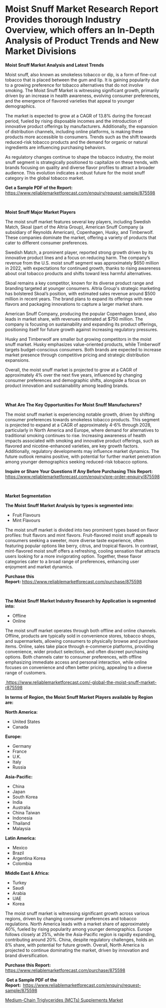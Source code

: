 <p><h1>Moist Snuff Market Research Report Provides thorough Industry Overview, which offers an In-Depth Analysis of Product Trends and New Market Divisions</h1></p><p><strong>Moist Snuff Market Analysis and Latest Trends</strong></p>
<p><p>Moist snuff, also known as smokeless tobacco or dip, is a form of fine-cut tobacco that is placed between the gum and lip. It is gaining popularity due to a growing preference for tobacco alternatives that do not involve smoking. The Moist Snuff Market is witnessing significant growth, primarily driven by an increase in health awareness, evolving consumer preferences, and the emergence of flavored varieties that appeal to younger demographics.</p><p>The market is expected to grow at a CAGR of 13.8% during the forecast period, fueled by rising disposable incomes and the introduction of innovative product offerings by manufacturers. Additionally, the expansion of distribution channels, including online platforms, is making these products more accessible to consumers. Trends such as the shift towards reduced-risk tobacco products and the demand for organic or natural ingredients are influencing purchasing behaviors. </p><p>As regulatory changes continue to shape the tobacco industry, the moist snuff segment is strategically positioned to capitalize on these trends, with brands focusing on quality and diverse flavor profiles to attract a broader audience. This evolution indicates a robust future for the moist snuff category in the global tobacco market.</p></p>
<p><strong>Get a Sample PDF of the Report:&nbsp;</strong> <a href="https://www.reliablemarketforecast.com/enquiry/request-sample/875598?utm_campaign=3182&utm_medium=2&utm_source=Github&utm_content=ia&utm_term=21032025&utm_id=moist-snuff">https://www.reliablemarketforecast.com/enquiry/request-sample/875598</a></p>
<p>&nbsp;</p>
<p><strong>Moist Snuff Major Market Players</strong></p>
<p><p>The moist snuff market features several key players, including Swedish Match, Skoal (part of the Altria Group), American Snuff Company (a subsidiary of Reynolds American), Copenhagen, Husky, and Timberwolf. These companies dominate the market, offering a variety of products that cater to different consumer preferences.</p><p>Swedish Match, a prominent player, reported strong growth driven by its innovative product lines and a focus on reducing harm. The company’s revenue from the U.S. moist snuff segment was approximately $650 million in 2022, with expectations for continued growth, thanks to rising awareness about oral tobacco products and shifts toward less harmful alternatives. </p><p>Skoal remains a key competitor, known for its diverse product range and branding targeted at younger consumers. Altria Group's strategic marketing has bolstered Skoal’s position, with estimated sales revenue around $500 million in recent years. The brand plans to expand its offerings with new flavors and packaging innovations to capture a larger market share.</p><p>American Snuff Company, producing the popular Copenhagen brand, also leads in market share, with revenues estimated at $750 million. The company is focusing on sustainability and expanding its product offerings, positioning itself for future growth against increasing regulatory pressures.</p><p>Husky and Timberwolf are smaller but growing competitors in the moist snuff market. Husky emphasizes value-oriented products, while Timberwolf targets budget-conscious consumers. Both brands are expected to increase market presence through competitive pricing and strategic distribution expansions.</p><p>Overall, the moist snuff market is projected to grow at a CAGR of approximately 4% over the next five years, influenced by changing consumer preferences and demographic shifts, alongside a focus on product innovation and sustainability among leading brands.</p></p>
<p>&nbsp;</p>
<p><strong>What Are The Key Opportunities For Moist Snuff Manufacturers?</strong></p>
<p><p>The moist snuff market is experiencing notable growth, driven by shifting consumer preferences towards smokeless tobacco products. This segment is projected to expand at a CAGR of approximately 4-6% through 2028, particularly in North America and Europe, where demand for alternatives to traditional smoking continues to rise. Increasing awareness of health impacts associated with smoking and innovative product offerings, such as flavored and nicotine-enhanced varieties, are key growth factors. Additionally, regulatory developments may influence market dynamics. The future outlook remains positive, with potential for further market penetration among younger demographics seeking reduced-risk tobacco options.</p></p>
<p><strong>Inquire or Share Your Questions If Any Before Purchasing This Report:</strong> <a href="https://www.reliablemarketforecast.com/enquiry/pre-order-enquiry/875598?utm_campaign=3182&utm_medium=2&utm_source=Github&utm_content=ia&utm_term=21032025&utm_id=moist-snuff">https://www.reliablemarketforecast.com/enquiry/pre-order-enquiry/875598</a></p>
<p>&nbsp;</p>
<p><strong>Market Segmentation</strong></p>
<p><strong>The Moist Snuff Market Analysis by types is segmented into:</strong></p>
<p><ul><li>Fruit Flavours</li><li>Mint Flavours</li></ul></p>
<p><p>The moist snuff market is divided into two prominent types based on flavor profiles: fruit flavors and mint flavors. Fruit-flavored moist snuff appeals to consumers seeking a sweeter, more diverse taste experience, often featuring popular options like berry, citrus, and tropical flavors. In contrast, mint-flavored moist snuff offers a refreshing, cooling sensation that attracts users looking for a more invigorating option. Together, these flavor categories cater to a broad range of preferences, enhancing user enjoyment and market dynamics.</p></p>
<p><strong>Purchase this Report:&nbsp;</strong><a href="https://www.reliablemarketforecast.com/purchase/875598?utm_campaign=3182&utm_medium=2&utm_source=Github&utm_content=ia&utm_term=21032025&utm_id=moist-snuff">https://www.reliablemarketforecast.com/purchase/875598</a></p>
<p>&nbsp;</p>
<p><strong>The Moist Snuff Market Industry Research by Application is segmented into:</strong></p>
<p><ul><li>Offline</li><li>Online</li></ul></p>
<p><p>The moist snuff market operates through both offline and online channels. Offline, products are typically sold in convenience stores, tobacco shops, and supermarkets, allowing consumers to physically browse and purchase items. Online, sales take place through e-commerce platforms, providing convenience, wider product selections, and often discreet purchasing options. Both channels cater to consumer preferences, with offline emphasizing immediate access and personal interaction, while online focuses on convenience and often better pricing, appealing to a diverse range of customers.</p></p>
<p><a href="https://www.reliablemarketforecast.com/-global-the-moist-snuff-market-r875598?utm_campaign=3182&utm_medium=2&utm_source=Github&utm_content=ia&utm_term=21032025&utm_id=moist-snuff">&nbsp;https://www.reliablemarketforecast.com/-global-the-moist-snuff-market-r875598</a></p>
<p><strong>In terms of Region, the Moist Snuff Market Players available by Region are:</strong></p>
<p>
    <p> <strong> North America: </strong>
        <ul>
            <li>United States</li>
            <li>Canada</li>
        </ul>
        </p> 
    <p> <strong> Europe: </strong>
        <ul>
            <li>Germany</li>
            <li>France</li>
            <li>U.K.</li>
            <li>Italy</li>
            <li>Russia</li>
        </ul>
        </p> 
    <p> <strong> Asia-Pacific: </strong>
        <ul>
            <li>China</li>
            <li>Japan</li>
            <li>South Korea</li>
            <li>India</li>
            <li>Australia</li>
            <li>China Taiwan</li>
            <li>Indonesia</li>
            <li>Thailand</li>
            <li>Malaysia</li>
        </ul>
        </p> 
    <p> <strong> Latin America: </strong>
        <ul>
            <li>Mexico</li>
            <li>Brazil</li>
            <li>Argentina Korea</li>
            <li>Colombia</li>
        </ul>
        </p> 
    <p> <strong> Middle East & Africa: </strong>
        <ul>
            <li>Turkey</li>
            <li>Saudi</li>
            <li>Arabia</li>
            <li>UAE</li>
            <li>Korea</li>
        </ul>
    </p>
    </p>
<p><p>The moist snuff market is witnessing significant growth across various regions, driven by changing consumer preferences and tobacco regulations. North America leads with a market share of approximately 40%, fueled by rising popularity among younger demographics. Europe follows closely at 25%, while the Asia-Pacific region is rapidly expanding, contributing around 20%. China, despite regulatory challenges, holds an 8% share, with potential for future growth. Overall, North America is projected to continue dominating the market, driven by innovation and brand diversification.</p></p>
<p><strong>Purchase this Report: </strong><a href="https://www.reliablemarketforecast.com/purchase/875598?utm_campaign=3182&utm_medium=2&utm_source=Github&utm_content=ia&utm_term=21032025&utm_id=moist-snuff">https://www.reliablemarketforecast.com/purchase/875598</a></p>
<p>&nbsp;<strong>Get a Sample PDF of the Report:&nbsp;&nbsp;</strong><a href="https://www.reliablemarketforecast.com/enquiry/request-sample/875598?utm_campaign=3182&utm_medium=2&utm_source=Github&utm_content=ia&utm_term=21032025&utm_id=moist-snuff">https://www.reliablemarketforecast.com/enquiry/request-sample/875598</a></p>
<p><strong></strong></p>
<p><p><a href="https://github.com/donkalucine10/Market-Research-Report-List-1/blob/main/medium-chain-triglycerides-mcts-supplements-market.md?utm_campaign=3182&utm_medium=2&utm_source=Github&utm_content=ia&utm_term=21032025&utm_id=moist-snuff">Medium-Chain Triglycerides (MCTs) Supplements Market</a></p></p>